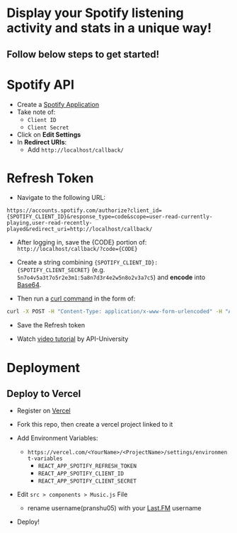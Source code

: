# Display your Spotify listening activity and stats in a unique way!

## Follow below steps to get started!

# Spotify API

* Create a [Spotify Application](https://developer.spotify.com/dashboard/applications)
* Take note of:
    * `Client ID`
    * `Client Secret`
* Click on **Edit Settings**
* In **Redirect URIs**:
    * Add `http://localhost/callback/`

# Refresh Token

* Navigate to the following URL:

```
https://accounts.spotify.com/authorize?client_id={SPOTIFY_CLIENT_ID}&response_type=code&scope=user-read-currently-playing,user-read-recently-played&redirect_uri=http://localhost/callback/
```

* After logging in, save the {CODE} portion of: `http://localhost/callback/?code={CODE}`

* Create a string combining `{SPOTIFY_CLIENT_ID}:{SPOTIFY_CLIENT_SECRET}` (e.g. `5n7o4v5a3t7o5r2e3m1:5a8n7d3r4e2w5n8o2v3a7c5`) and **encode** into [Base64](https://base64.io/).

* Then run a [curl command](https://httpie.org/run) in the form of:
```sh
curl -X POST -H "Content-Type: application/x-www-form-urlencoded" -H "Authorization: Basic {BASE64}" -d "grant_type=authorization_code&redirect_uri=http://localhost/callback/&code={CODE}" https://accounts.spotify.com/api/token
```

* Save the Refresh token

* Watch [video tutorial](https://www.youtube.com/watch?v=yAXoOolPvjU) by API-University

# Deployment

## Deploy to Vercel

* Register on [Vercel](https://vercel.com/)

* Fork this repo, then create a vercel project linked to it

* Add Environment Variables:
    * `https://vercel.com/<YourName>/<ProjectName>/settings/environment-variables`
        * `REACT_APP_SPOTIFY_REFRESH_TOKEN`
        * `REACT_APP_SPOTIFY_CLIENT_ID`
        * `REACT_APP_SPOTIFY_CLIENT_SECRET`

* Edit `src > components > Music.js` File
   * rename username(pranshu05) with your [Last.FM](https://www.last.fm/) username

* Deploy!
